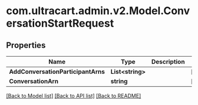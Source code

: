 # com.ultracart.admin.v2.Model.ConversationStartRequest
## Properties

Name | Type | Description | Notes
------------ | ------------- | ------------- | -------------
**AddConversationParticipantArns** | **List&lt;string&gt;** |  | [optional] 
**ConversationArn** | **string** |  | [optional] 


[[Back to Model list]](../README.md#documentation-for-models) [[Back to API list]](../README.md#documentation-for-api-endpoints) [[Back to README]](../README.md)

